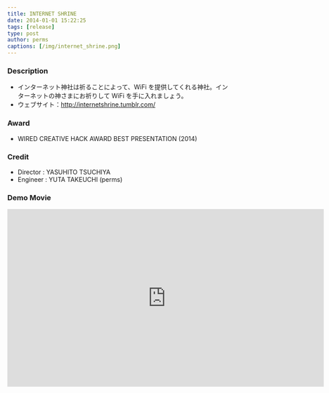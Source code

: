 ```yaml
---
title: INTERNET SHRINE
date: 2014-01-01 15:22:25
tags: [release]
type: post
author: perms
captions: [/img/internet_shrine.png]
---
```


### Description

* インターネット神社は祈ることによって、WiFi を提供してくれる神社。インターネットの神さまにお祈りして WiFi を手に入れましょう。
* ウェブサイト：http://internetshrine.tumblr.com/

### Award

* WIRED CREATIVE HACK AWARD BEST PRESENTATION (2014)

### Credit

* Director : YASUHITO TSUCHIYA
* Engineer : YUTA TAKEUCHI (perms)

### Demo Movie

<iframe src="https://player.vimeo.com/video/83606253" width="720" height="405" frameborder="0" webkitallowfullscreen mozallowfullscreen allowfullscreen></iframe>
